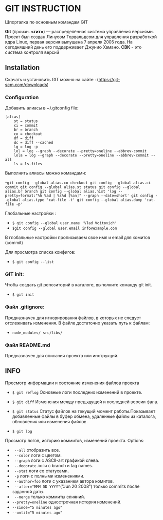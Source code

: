 # GIT INSTRUCTION
Шпоргалка по основным командам GIT

**Git** (произн. **«гит»**) — распределённая система управления версиями. Проект был создан Линусом Торвальдсом для управления разработкой ядра Linux, первая версия выпущена 7 апреля 2005 года. На сегодняшний день его поддерживает Джунио Хамано.
**СВК** - это система контроля версий

## Installation

Скачать и установить GIT можно на сайте : (https://git-scm.com/downloads)

### Configuration

Добавить алиасы в ~/.gitconfig file:

	[alias]
		st = status
		ci = commit
		br = branch
		co = checkout
		df = diff
		dc = diff --cached
		lg = log -p
		lol = log --graph --decorate --pretty=oneline --abbrev-commit
		lola = log --graph --decorate --pretty=oneline --abbrev-commit --all
		ls = ls-files

Выполнить алиасы можно командами:

-`git config --global alias.co checkout
git config --global alias.ci commit
git config --global alias.st status
git config --global alias.br branch
git config --global alias.hist 'log --pretty=format:"%h %ad | %s%d [%an]" --graph --date=short'
git config --global alias.type 'cat-file -t'
git config --global alias.dump 'cat-file -p'`

Глобальные настройки :

- `$ git config --global user.name 'Vlad Voitovich'`
- `$git config --global user.email info@example.com`

В глобальные настройки прописываем свое имя и email для комитов (commit)

Для просмотра списка конфигов:
- `$ git config --list `


### GIT init:

Чтобы создать git репозиторий в каталоге, выполните команду git init.

- `$ git init`

### Файл .gitignore:

Предназначен для игнорирования файлов, в которых не следует отслеживать изменения. В файле достаточно указать путь к файлам:
- `node_modules/
	src/libs/`

### Файл README.md

Предназначен для описания проекта или инструкций.

## INFO

Просмотр информации и состояние изменения файлов проекта

- `$ git reflog`
Основные логи последних изменений в проекте.

- `$ git diff`
Изменения между предыдущей и последней версии фала.

- `$ git status`
Статус файлов на текущий момент работы.Показывает добавленные файлы в буфер обмена, удаленные файлы из каталога, обновления или изменения файлов.

- `$ git log`

Просмотр логов, историю коммитов, изменений проекта.
Options:
- ` --all` отобразить все.
- ` --color` логи с цветом.
- ` --graph` логи с  ASCII-art графикой слева.
- ` --decorate` логи с branch и tag names.
- ` --stat` логи со статусами.
- ` -p` логи с полными изменениями.
- ` --author=foo` логи с указанием автора комитов.
- ` --after="MMM DD YYYY"`("Jun 20 2008") только commits после заданной даты.
- ` --merge` только коммиты слияний.
- `--pretty=oneline` однострочная история изменений.
- `--since="5 minutes ago"`
- `--until="5 minutes ago"`
